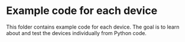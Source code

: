 # Example code for each device

This folder contains example code for each device. The goal is to learn about and test the devices individually from Python code.